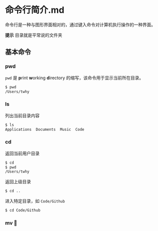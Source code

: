 # 命令行简介.md

命令行是一种与图形界面相对的，通过键入命令对计算机执行操作的一种界面。

**提示** 目录就是平常说的文件夹

## 基本命令
### pwd
`pwd` 是 **p**rint **w**orking **d**irectory 的缩写，该命令用于显示当前所在目录。
```bash
$ pwd
/Users/twhy
```

### ls
列出当前目录内容
```bash
$ ls
Applications  Documents	 Music  Code
```
### cd
返回当前用户目录
```bash
$ cd
$ pwd
/Users/twhy
```
返回上级目录
```bash
$ cd ..
```
进入特定目录，如 `Code/Github`
```bash
$ cd Code/Github
```

### mv 🎵
